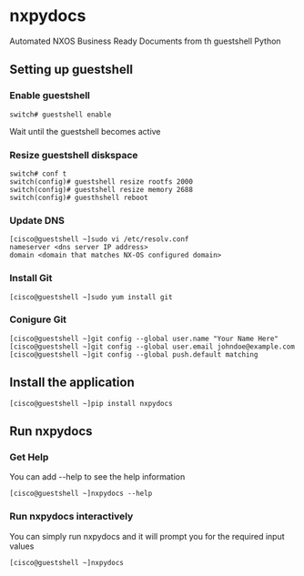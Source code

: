 # nxpydocs
Automated NXOS Business Ready Documents from th guestshell Python

## Setting up guestshell
### Enable guestshell
```console
switch# guestshell enable
```
Wait until the guestshell becomes active

### Resize guestshell diskspace
```console
switch# conf t
switch(config)# guestshell resize rootfs 2000
switch(config)# guestshell resize memory 2688
switch(config)# guesthshell reboot
```

### Update DNS
```console
[cisco@guestshell ~]sudo vi /etc/resolv.conf
nameserver <dns server IP address>
domain <domain that matches NX-OS configured domain>
```

### Install Git
```console
[cisco@guestshell ~]sudo yum install git
```

### Conigure Git
```console
[cisco@guestshell ~]git config --global user.name "Your Name Here"
[cisco@guestshell ~]git config --global user.email johndoe@example.com
[cisco@guestshell ~]git config --global push.default matching
```

## Install the application
```console
[cisco@guestshell ~]pip install nxpydocs
```

## Run nxpydocs
### Get Help
You can add --help to see the help information
```console
[cisco@guestshell ~]nxpydocs --help

```

### Run nxpydocs interactively
You can simply run nxpydocs and it will prompt you for the required input values
```console
[cisco@guestshell ~]nxpydocs

```
